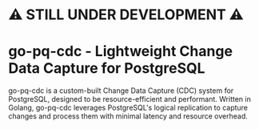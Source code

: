 # ⚠️ STILL UNDER DEVELOPMENT ⚠️

# go-pq-cdc - Lightweight Change Data Capture for PostgreSQL

go-pq-cdc is a custom-built Change Data Capture (CDC) system for PostgreSQL, designed to be resource-efficient and performant. Written in Golang, go-pq-cdc leverages PostgreSQL's logical replication to capture changes and process them with minimal latency and resource overhead.

